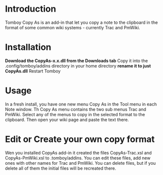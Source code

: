 # Introduction #

Tomboy Copy As is an add-in that let you copy a note to the clipboard in the format of some common wiki systems - currently Trac and PmWiki.


# Installation #

**Download the CopyAs-x.x.dll from the Downloads tab** Copy it into the .config/tomboy/addins directory in your home directory
**rename it to just CopyAs.dll** Restart Tomboy

# Usage #

In a fresh install, you have one new menu Copy As in the Tool menu in each Note window.
Th Copy As menu contains the two sub menus Trac and PmWiki. Select any of the menus to copy in the selected format to the clipboard. Then open your wiki page and paste the text there.

# Edit or Create your own copy format #

Wen you installed CopyAs add-in it created the files CopyAs-Trac.xsl and CopyAs-PmWiki.xsl to .tomboy/addins. You can edit these files, add new ones with other names for Trac and PmWiki. You can delete files, but if you delete all of them the initial files will be recreated there.
